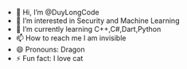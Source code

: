 - 👋 Hi, I’m @DuyLongCode
- 👀 I’m interested in Security and Machine Learning
- 🌱 I’m currently learning C++,C#,Dart,Python
- 📫 How to reach me I am invisible
- 😄 Pronouns: Dragon
- ⚡ Fun fact: I love cat

<!---
DuyLongCode/DuyLongCode is a ✨ special ✨ repository because its `README.md` (this file) appears on your GitHub profile.
You can click the Preview link to take a look at your changes.
--->
